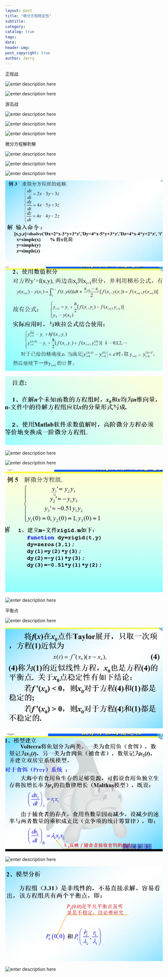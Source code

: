 ```yaml
---
layout: post
title: "微分方程稳定性"
subtitle:
category: 
catalog: true
tags: 
date: 
header-img: 
post_copyright: true
author: Jerry
---
```


正规战

![enter description here](http://blog.img.hackerjerry.top/1582976516806.png)

![enter description here](http://blog.img.hackerjerry.top/1582976681209.png)

游击战

![enter description here](http://blog.img.hackerjerry.top/1582977662866.png)

![enter description here](http://blog.img.hackerjerry.top/1582977843481.png)

![enter description here](http://blog.img.hackerjerry.top/1582978145726.png)

微分方程解析解

![enter description here](http://blog.img.hackerjerry.top/1582978311922.png)

![enter description here](http://blog.img.hackerjerry.top/1582978376000.png)

![enter description here](http://blog.img.hackerjerry.top/1582978413175.png)

![enter description here](./images/1582978509809.png)

![enter description here](./images/1582979901209.png)

![enter description here](./images/1582980309952.png)

![enter description here](http://blog.img.hackerjerry.top/1582980409865.png)


![enter description here](http://blog.img.hackerjerry.top/1582980488054.png)

![enter description here](./images/1582980577291.png)

![enter description here](http://blog.img.hackerjerry.top/1582980597369.png)

平衡点

![enter description here](http://blog.img.hackerjerry.top/1582980982549.png)

![enter description here](./images/1582981167231.png)

![enter description here](./images/1582981757050.png)

![enter description here](http://blog.img.hackerjerry.top/1582981849087.png)

![enter description here](./images/1582981947258.png)

![enter description here](http://blog.img.hackerjerry.top/1582982115978.png)